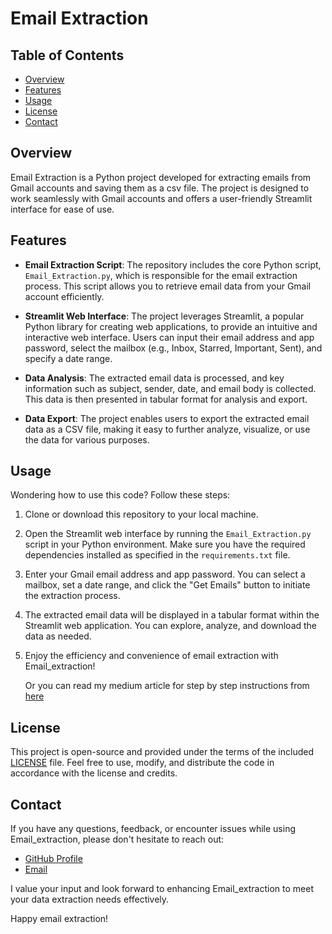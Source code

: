 # Email Extraction

## Table of Contents

- [Overview](#overview)
- [Features](#features)
- [Usage](#usage)
- [License](#license)
- [Contact](#contact)

## Overview

Email Extraction is a Python project developed for extracting emails from Gmail accounts and saving them as a csv file. The project is designed to work seamlessly with Gmail accounts and offers a user-friendly Streamlit interface for ease of use.

## Features

- **Email Extraction Script**: The repository includes the core Python script, `Email_Extraction.py`, which is responsible for the email extraction process. This script allows you to retrieve email data from your Gmail account efficiently.

- **Streamlit Web Interface**: The project leverages Streamlit, a popular Python library for creating web applications, to provide an intuitive and interactive web interface. Users can input their email address and app password, select the mailbox (e.g., Inbox, Starred, Important, Sent), and specify a date range.

- **Data Analysis**: The extracted email data is processed, and key information such as subject, sender, date, and email body is collected. This data is then presented in tabular format for analysis and export.

- **Data Export**: The project enables users to export the extracted email data as a CSV file, making it easy to further analyze, visualize, or use the data for various purposes.

## Usage

Wondering how to use this code?
Follow these steps:

1. Clone or download this repository to your local machine.

2. Open the Streamlit web interface by running the `Email_Extraction.py` script in your Python environment. Make sure you have the required dependencies installed as specified in the `requirements.txt` file.

3. Enter your Gmail email address and app password. You can select a mailbox, set a date range, and click the "Get Emails" button to initiate the extraction process.

4. The extracted email data will be displayed in a tabular format within the Streamlit web application. You can explore, analyze, and download the data as needed.

5. Enjoy the efficiency and convenience of email extraction with Email_extraction!

   Or you can read my medium article for step by step instructions from [here](https://sidratulmuntahaghouri.medium.com/get-your-emails-in-excel-b33f4e8b28cc)

## License

This project is open-source and provided under the terms of the included [LICENSE](LICENSE) file. Feel free to use, modify, and distribute the code in accordance with the license and credits.

## Contact

If you have any questions, feedback, or encounter issues while using Email_extraction, please don't hesitate to reach out:

- [GitHub Profile](https://github.com/Sidra-Tul-Muntaha-Ghouri)
- [Email](mailto:sidratulmuntaha135@gmail.com)

I value your input and look forward to enhancing Email_extraction to meet your data extraction needs effectively.

Happy email extraction!

